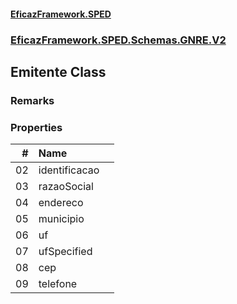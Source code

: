 #### [EficazFramework.SPED](EficazFrameworkSPED.md 'EficazFramework SPED')
### [EficazFramework.SPED.Schemas.GNRE.V2](EficazFramework.SPED.Schemas.GNRE.V2.md 'EficazFramework.SPED.Schemas.GNRE.V2')

## Emitente Class

### Remarks
### Properties

| # | Name | |
| ---: | :--- | :--- |
| 02 | identificacao |  |
| 03 | razaoSocial |  |
| 04 | endereco |  |
| 05 | municipio |  |
| 06 | uf |  |
| 07 | ufSpecified |  |
| 08 | cep |  |
| 09 | telefone |  |
